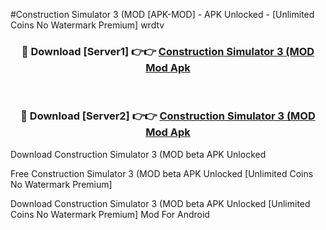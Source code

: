 #Construction Simulator 3 (MOD [APK-MOD] - APK Unlocked - [Unlimited Coins No Watermark Premium] wrdtv



<div align="center">

<h3>🔴 Download [Server1] 👉👉 <a href="https://momento.my/?title=Construction_Simulator_3_(MOD">Construction Simulator 3 (MOD Mod Apk</a></h3><br>

<h3>🔴 Download [Server2] 👉👉 <a href="https://momento.my/?title=Construction_Simulator_3_(MOD">Construction Simulator 3 (MOD Mod Apk</a></h3>
</div>



Download Construction Simulator 3 (MOD beta APK Unlocked

Free Construction Simulator 3 (MOD beta APK Unlocked [Unlimited Coins No Watermark Premium]

Download Construction Simulator 3 (MOD beta APK Unlocked [Unlimited Coins No Watermark Premium] Mod For Android
